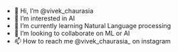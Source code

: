 - 👋 Hi, I’m @vivek_chaurasia
- 👀 I’m interested in AI
- 🌱 I’m currently learning Natural Language processing
- 💞️ I’m looking to collaborate on ML or AI
- 📫 How to reach me @vivek_chaurasia_ on instagram

<!---
vivekschaurasia/vivekschaurasia is a ✨ special ✨ repository because its `README.md` (this file) appears on your GitHub profile.
You can click the Preview link to take a look at your changes.
--->
